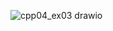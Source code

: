 ![cpp04_ex03 drawio](https://user-images.githubusercontent.com/75327385/147845899-d3eef28d-2c1f-4a0b-b679-63d2c5ee6889.png)
